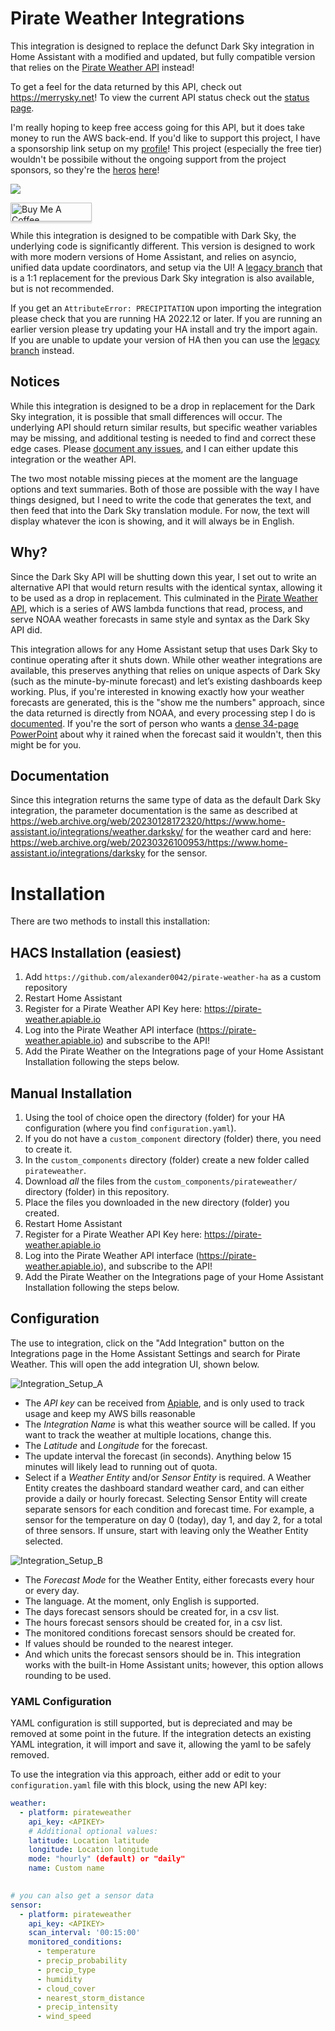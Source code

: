 # Pirate Weather Integrations
This integration is designed to replace the defunct Dark Sky integration in Home Assistant with a modified and updated, but fully compatible version that relies on the [Pirate Weather API](https://pirateweather.net/en/latest/) instead! 

To get a feel for the data returned by this API, check out <https://merrysky.net>! To view the current API status check out the [status page](https://stats.uptimerobot.com/DRKqBCok2N).

I'm really hoping to keep free access going for this API, but it does take money to run the AWS back-end. If you'd like to support this project, I have a sponsorship link setup on my [profile](https://github.com/sponsors/alexander0042/)! This project (especially the free tier) wouldn't be possibile without the ongoing support from the project sponsors, so they're the [heros](https://github.com/SJV83) [here](https://github.com/matthewj301)! 

[![](https://img.shields.io/static/v1?label=Sponsor&message=%E2%9D%A4&logo=GitHub&color=%23fe8e86)](https://github.com/sponsors/alexander0042)

<a href="https://www.buymeacoffee.com/pirateweather" target="_blank"><img src="https://www.buymeacoffee.com/assets/img/custom_images/orange_img.png" alt="Buy Me A Coffee" style="height: 30px !important;width: 130px !important;box-shadow: 0px 3px 2px 0px rgba(190, 190, 190, 0.5) !important;-webkit-box-shadow: 0px 3px 2px 0px rgba(190, 190, 190, 0.5) !important;" ></a>

While this integration is designed to be compatible with Dark Sky, the underlying code is significantly different. This version is designed to work with more modern versions of Home Assistant, and relies on asyncio, unified data update coordinators, and setup via the UI! A [legacy branch](https://github.com/alexander0042/pirate-weather-ha/tree/Legacy-Dark-Sky) that is a 1:1 replacement for the previous Dark Sky integration is also available, but is not recommended.

If you get an `AttributeError: PRECIPITATION` upon importing the integration please check that you are running HA 2022.12 or later. If you are running an earlier version please try updating your HA install and try the import again. If you are unable to update your version of HA then you can use the [legacy branch](https://github.com/alexander0042/pirate-weather-ha/tree/Legacy-Dark-Sky) instead.

## Notices
While this integration is designed to be a drop in replacement for the Dark Sky integration, it is possible that small differences will occur. The underlying API should return similar results, but specific weather variables may be missing, and additional testing is needed to find and correct these edge cases. Please [document any issues](https://github.com/alexander0042/pirate-weather-ha/issues), and I can either update this integration or the weather API. 

The two most notable missing pieces at the moment are the language options and text summaries. Both of those are possible with the way I have things designed, but I need to write the code that generates the text, and then feed that into the Dark Sky translation module. For now, the text will display whatever the icon is showing, and it will always be in English.

## Why?
Since the Dark Sky API will be shutting down this year, I set out to write an alternative API that would return results with the identical syntax, allowing it to be used as a drop in replacement. This culminated in the [Pirate Weather API](https://pirateweather.net/en/latest/), which is a series of AWS lambda functions that read, process, and serve NOAA weather forecasts in same style and syntax as the Dark Sky API did. 

This integration allows for any Home Assistant setup that uses Dark Sky to continue operating after it shuts down. While other weather integrations are available, this preserves anything that relies on unique aspects of Dark Sky (such as the minute-by-minute forecast) and let’s existing dashboards keep working. Plus, if you're interested in knowing exactly how your weather forecasts are generated, this is the "show me the numbers" approach, since the data returned is directly from NOAA, and every processing step I do is [documented](https://pirateweather.net/en/latest/). If you're the sort of person who wants a [dense 34-page PowerPoint](http://rapidrefresh.noaa.gov/pdf/Alexander_AMS_NWP_2020.pdf) about why it rained when the forecast said it wouldn't, then this might be for you. 

## Documentation
Since this integration returns the same type of data as the default Dark Sky integration, the parameter documentation is the same as described at <https://web.archive.org/web/20230128172320/https://www.home-assistant.io/integrations/weather.darksky/> for the weather card and here: <https://web.archive.org/web/20230326100953/https://www.home-assistant.io/integrations/darksky> for the sensor.

# Installation
There are two methods to install this installation:

## HACS Installation (easiest)
1. Add `https://github.com/alexander0042/pirate-weather-ha` as a custom repository
2. Restart Home Assistant
3. Register for a Pirate Weather API Key here: <https://pirate-weather.apiable.io>
4. Log into the Pirate Weather API interface (<https://pirate-weather.apiable.io>) and subscribe to the API!
5. Add the Pirate Weather on the Integrations page of your Home Assistant Installation following the steps below.

## Manual Installation 
1. Using the tool of choice open the directory (folder) for your HA configuration (where you find `configuration.yaml`).
2. If you do not have a `custom_component` directory (folder) there, you need to create it.
3. In the `custom_components` directory (folder) create a new folder called `pirateweather`.
4. Download _all_ the files from the `custom_components/pirateweather/` directory (folder) in this repository.
5. Place the files you downloaded in the new directory (folder) you created.
6. Restart Home Assistant
7. Register for a Pirate Weather API Key here: <https://pirate-weather.apiable.io>
8. Log into the Pirate Weather API interface (<https://pirate-weather.apiable.io>), and subscribe to the API!
9. Add the Pirate Weather on the Integrations page of your Home Assistant Installation following the steps below.

## Configuration
The use to integration, click on the "Add Integration" button on the Integrations page in the Home Assistant Settings and search for Pirate Weather. This will open the add integration UI, shown below.

![Integration_Setup_A](Integration_Setup_A.png)

- The *API key* can be received from [Apiable](https://pirate-weather.apiable.io), and is only used to track usage and keep my AWS bills reasonable
- The *Integration Name* is what this weather source will be called. If you want to track the weather at multiple locations, change this. 
- The *Latitude* and *Longitude* for the forecast.
- The update interval the forecast (in seconds). Anything below 15 minutes will likely lead to running out of quota.
- Select if a *Weather Entity* and/or *Sensor Entity* is required. A Weather Entity creates the dashboard standard weather card, and can either provide a daily or hourly forecast. Selecting Sensor Entity will create separate sensors for each condition and forecast time. For example, a sensor for the temperature on day 0 (today), day 1, and day 2, for a total of three sensors. If unsure, start with leaving only the Weather Entity selected.

![Integration_Setup_B](Integration_Setup_B.png)

- The *Forecast Mode* for the Weather Entity, either forecasts every hour or every day.
- The language. At the moment, only English is supported.
- The days forecast sensors should be created for, in a csv list.
- The hours forecast sensors should be created for, in a csv list.
- The monitored conditions forecast sensors should be created for.
- If values should be rounded to the nearest integer.
- And which units the forecast sensors should be in. This integration works with the built-in Home Assistant units; however, this option allows rounding to be used.

### YAML Configuration
YAML configuration is still supported, but is depreciated and may be removed at some point in the future. If the integration detects an existing YAML integration, it will import and save it, allowing the yaml to be safely removed.

To use the integration via this approach, either add or edit to your `configuration.yaml` file with this block, using the new API key:

```yaml
weather:
  - platform: pirateweather
    api_key: <APIKEY>
    # Additional optional values:
    latitude: Location latitude
    longitude: Location longitude
    mode: "hourly" (default) or "daily"
    name: Custom name
    

# you can also get a sensor data
sensor:
  - platform: pirateweather
    api_key: <APIKEY>
    scan_interval: '00:15:00'
    monitored_conditions:
      - temperature
      - precip_probability
      - precip_type
      - humidity
      - cloud_cover
      - nearest_storm_distance
      - precip_intensity
      - wind_speed
```
